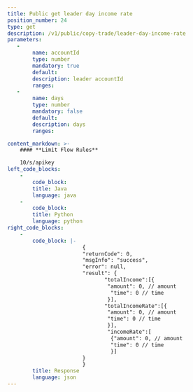 ```yaml
---
title: Public get leader day income rate
position_number: 24
type: get
description: /v1/public/copy-trade/leader-day-income-rate
parameters:
   -
        name: accountId
        type: number
        mandatory: true
        default:
        description: leader accountId
        ranges:
   -
        name: days
        type: number
        mandatory: false
        default:
        description: days
        ranges:

content_markdown: >-
    #### **Limit Flow Rules**

    10/s/apikey
left_code_blocks:
    -
        code_block:
        title: Java
        language: java
    -
        code_block:
        title: Python
        language: python
right_code_blocks:
    -
        code_block: |-
                        {
                        "returnCode": 0,
                        "msgInfo": "success",
                        "error": null,
                        "result": {
                               "totalIncome":[{
                                "amount": 0, // amount
                                 "time": 0 // time
                                }],
                               "totalIncomeRate":[{
                                "amount": 0, // amount
                                "time": 0 // time
                                }],
                                "incomeRate":[
                                 {"amount": 0, // amount
                                 "time": 0 // time
                                 }]
                        }
                        }
        title: Response
        language: json
---
```

